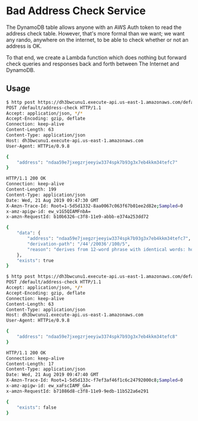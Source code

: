 # Bad Address Check Service

The DynamoDB table allows anyone with an AWS Auth token to read the address check table. However, that's more formal than we want; we want any rando, anywhere on the internet, to be able to check whether or not an address is OK.

To that end, we create a Lambda function which does nothing but forward check queries and responses back and forth between The Internet and DynamoDB.

## Usage

```sh
$ http post https://dh3bwcunu1.execute-api.us-east-1.amazonaws.com/default/address-check address=ndaa59e7jxegzrjeeyiw3374spk7b93g3x7eb4kkm34tefc7 --print=HBhb
POST /default/address-check HTTP/1.1
Accept: application/json, */*
Accept-Encoding: gzip, deflate
Connection: keep-alive
Content-Length: 63
Content-Type: application/json
Host: dh3bwcunu1.execute-api.us-east-1.amazonaws.com
User-Agent: HTTPie/0.9.8

{
    "address": "ndaa59e7jxegzrjeeyiw3374spk7b93g3x7eb4kkm34tefc7"
}

HTTP/1.1 200 OK
Connection: keep-alive
Content-Length: 199
Content-Type: application/json
Date: Wed, 21 Aug 2019 09:47:30 GMT
X-Amzn-Trace-Id: Root=1-5d5d1332-8aa0067c063f67b01ee2d82e;Sampled=0
x-amz-apigw-id: ew_v1G5QIAMFnbA=
x-amzn-RequestId: b10b6326-c3f8-11e9-abbb-e374a253dd72

{
    "data": {
        "address": "ndaa59e7jxegzrjeeyiw3374spk7b93g3x7eb4kkm34tefc7",
        "derivation-path": "/44'/20036'/100/5",
        "reason": "derives from 12-word phrase with identical words: hockey"
    },
    "exists": true
}

$ http post https://dh3bwcunu1.execute-api.us-east-1.amazonaws.com/default/address-check address=ndaa59e7jxegzrjeeyiw3374spk7b93g3x7eb4kkm34tefc8 --print=HBhb
POST /default/address-check HTTP/1.1
Accept: application/json, */*
Accept-Encoding: gzip, deflate
Connection: keep-alive
Content-Length: 63
Content-Type: application/json
Host: dh3bwcunu1.execute-api.us-east-1.amazonaws.com
User-Agent: HTTPie/0.9.8

{
    "address": "ndaa59e7jxegzrjeeyiw3374spk7b93g3x7eb4kkm34tefc8"
}

HTTP/1.1 200 OK
Connection: keep-alive
Content-Length: 17
Content-Type: application/json
Date: Wed, 21 Aug 2019 09:47:40 GMT
X-Amzn-Trace-Id: Root=1-5d5d133c-f7ef3af46f1c6c24792000c8;Sampled=0
x-amz-apigw-id: ew_xaFscIAMF_GA=
x-amzn-RequestId: b71086d8-c3f8-11e9-9edb-11b522a6e291

{
    "exists": false
}
```

